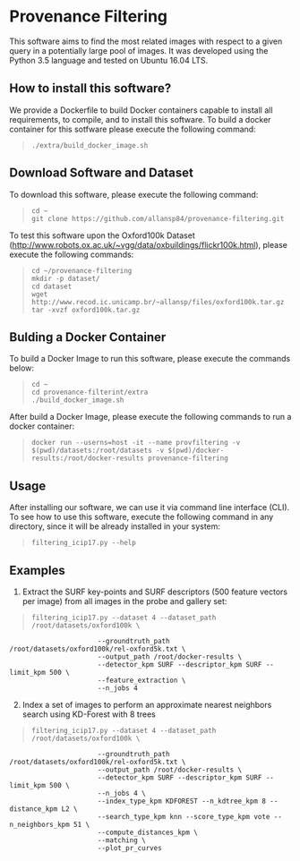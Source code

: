 # Provenance Filtering

This software aims to find the most related images with respect to a given query in a potentially large pool of images. It was developed using the Python 3.5 language and tested on Ubuntu 16.04 LTS.

## How to install this software?

We provide a Dockerfile to build Docker containers capable to install all requirements, to compile, and to install this software. To build a docker container for this sotfware please execute the following command:
>
>     ./extra/build_docker_image.sh


## Download Software and Dataset

To download this software, please execute the following command:
>
>     cd ~
>     git clone https://github.com/allansp84/provenance-filtering.git

To test this software upon the Oxford100k Dataset (http://www.robots.ox.ac.uk/~vgg/data/oxbuildings/flickr100k.html), please execute the following commands:
>
>     cd ~/provenance-filtering
>     mkdir -p dataset/
>     cd dataset
>     wget http://www.recod.ic.unicamp.br/~allansp/files/oxford100k.tar.gz
>     tar -xvzf oxford100k.tar.gz

## Bulding a Docker Container

To build a Docker Image to run this software, please execute the commands below:
>
>     cd ~
>     cd provenance-filterint/extra
>     ./build_docker_image.sh

After build a Docker Image, please execute the following commands to run a docker container:
>     docker run --userns=host -it --name provfiltering -v $(pwd)/datasets:/root/datasets -v $(pwd)/docker-results:/root/docker-results provenance-filtering


## Usage

After installing our software, we can use it via command line interface (CLI).
To see how to use this software, execute the following command in any
directory, since it will be already installed in your system:
>
>     filtering_icip17.py --help


## Examples
1. Extract the SURF key-points and SURF descriptors (500 feature vectors per image) from all images in the probe and gallery set:
>
>     filtering_icip17.py --dataset 4 --dataset_path /root/datasets/oxford100k \
                          --groundtruth_path /root/datasets/oxford100k/rel-oxford5k.txt \
                          --output_path /root/docker-results \
                          --detector_kpm SURF --descriptor_kpm SURF --limit_kpm 500 \
                          --feature_extraction \
                          --n_jobs 4

2. Index a set of images to perform an approximate nearest neighbors search using KD-Forest with 8 trees
>
>     filtering_icip17.py --dataset 4 --dataset_path /root/datasets/oxford100k \
                          --groundtruth_path /root/datasets/oxford100k/rel-oxford5k.txt \
                          --output_path /root/docker-results \
                          --detector_kpm SURF --descriptor_kpm SURF --limit_kpm 500 \
                          --n_jobs 4 \
                          --index_type_kpm KDFOREST --n_kdtree_kpm 8 --distance_kpm L2 \
                          --search_type_kpm knn --score_type_kpm vote --n_neighbors_kpm 51 \
                          --compute_distances_kpm \
                          --matching \
                          --plot_pr_curves

